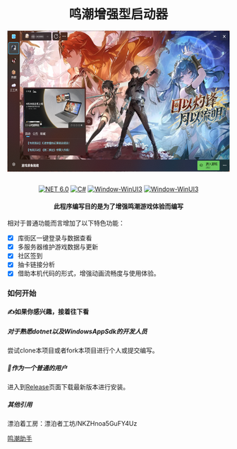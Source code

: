 <div align="center">
   <h1>鸣潮增强型启动器</h1>
   <img align="center" height="400" src="img/main.png" alt="Main" style="zoom:80%;" data-align="center">
   <br/>
   <br/>

   [![NET 6.0](https://img.shields.io/badge/dotnet-8.0-purple.svg?style=flat-square&color=512bd4)](https://learn.microsoft.com/zh-cn/dotnet/core/whats-new/dotnet-7)
   [![C#](https://img.shields.io/badge/CSharp-14.0-purple.svg?style=flat-square&color=512bd4)](https://learn.microsoft.com/zh-cn/dotnet/csharp/)
   [![Window-WinUI3](https://img.shields.io/badge/WindowsAppSDK-v1.6-blue)](https://learn.microsoft.com/en-us/windows/apps/windows-app-sdk/)
   [![Window-WinUI3](https://img.shields.io/badge/AOT-purple)](https://learn.microsoft.com/zh-cn/dotnet/core/deploying/native-aot/interop/)
</div>

<div align="center">

<h4> 此程序编写目的是为了增强鸣潮游戏体验而编写 </h4>

</div>

相对于普通功能而言增加了以下特色功能：
   - [x] 库街区一键登录与数据查看
   - [x] 多服务器维护游戏数据与更新
   - [x] 社区签到
   - [x] 抽卡链接分析
   - [x] 借助本机代码的形式，增强动画流畅度与使用体验。

### 如何开始

#### ✍如果你感兴趣，接着往下看

##### 对于熟悉dotnet以及WindowsAppSdk的开发人员
尝试clone本项目或者fork本项目进行个人或提交编写。

##### 🏃作为一个普通的用户
进入到<a href="https://github.com/BlameTwo/WutheringWavesTool/releases">Release</a>页面下载最新版本进行安装。

##### 其他引用

漂泊着工房：漂泊者工坊/NKZHnoa5GuFY4Uz

[鸣潮助手](https://mc.appfeng.com/)


